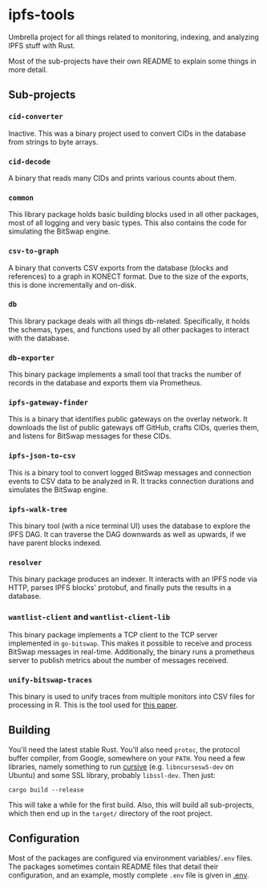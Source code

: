 # ipfs-tools

Umbrella project for all things related to monitoring, indexing, and analyzing IPFS stuff with Rust.

Most of the sub-projects have their own README to explain some things in more detail.

## Sub-projects

### `cid-converter`

Inactive. This was a binary project used to convert CIDs in the database from strings to byte arrays.

### `cid-decode`

A binary that reads many CIDs and prints various counts about them.

### `common`

This library package holds basic building blocks used in all other packages, most of all logging and very basic types.
This also contains the code for simulating the BitSwap engine.

### `csv-to-graph`

A binary that converts CSV exports from the database (blocks and references) to a graph in KONECT format.
Due to the size of the exports, this is done incrementally and on-disk.

### `db`

This library package deals with all things db-related.
Specifically, it holds the schemas, types, and functions used by all other packages to interact with the database.

### `db-exporter`

This binary package implements a small tool that tracks the number of records in the database and exports them via
Prometheus.

### `ipfs-gateway-finder`

This is a binary that identifies public gateways on the overlay network.
It downloads the list of public gateways off GitHub, crafts CIDs, queries them, and listens for BitSwap messages for 
these CIDs.

### `ipfs-json-to-csv`

This is a binary tool to convert logged BitSwap messages and connection events to CSV data to be analyzed in R.
It tracks connection durations and simulates the BitSwap engine.

### `ipfs-walk-tree`

This binary tool (with a nice terminal UI) uses the database to explore the IPFS DAG.
It can traverse the DAG downwards as well as upwards, if we have parent blocks indexed.

### `resolver`

This binary package produces an indexer.
It interacts with an IPFS node via HTTP, parses IPFS blocks' protobuf, and finally puts the results in a database.

### `wantlist-client` and `wantlist-client-lib`

This binary package implements a TCP client to the TCP server implemented in `go-bitswap`.
This makes it possible to receive and process BitSwap messages in real-time.
Additionally, the binary runs a prometheus server to publish metrics about the number of messages received.

### `unify-bitswap-traces`

This binary is used to unify traces from multiple monitors into CSV files for processing in R.
This is the tool used for [this paper](https://arxiv.org/abs/2104.09202).

## Building

You'll need the latest stable Rust.
You'll also need `protoc`, the protocol buffer compiler, from Google, somewhere on your `PATH`.
You need a few libraries, namely something to run [cursive](https://github.com/gyscos/cursive/wiki/Install-ncurses) (e.g. `libncursesw5-dev` on Ubuntu) and some SSL library,
probably `libssl-dev`.
Then just:

```
cargo build --release
```

This will take a while for the first build.
Also, this will build all sub-projects, which then end up in the `target/` directory of the root project.

## Configuration

Most of the packages are configured via environment variables/`.env` files.
The packages sometimes contain README files that detail their configuration, and an example, mostly complete `.env` file is given in
[.env](.env).
